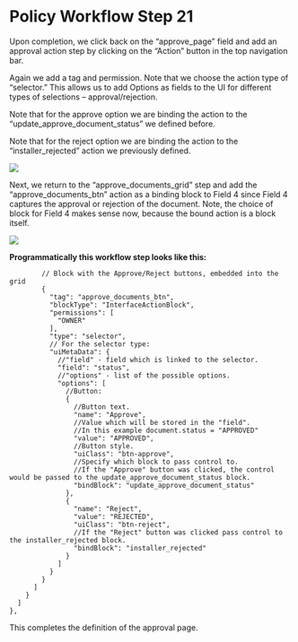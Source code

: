 # Policy Workflow Step 21

Upon completion, we click back on the “approve\_page” field and add an approval action step by clicking on the “Action” button in the top navigation bar.

Again we add a tag and permission. Note that we choose the action type of “selector.” This allows us to add Options as fields to the UI for different types of selections – approval/rejection.

Note that for the approve option we are binding the action to the “update\_approve\_document\_status” we defined before.

Note that for the reject option we are binding the action to the “installer\_rejected” action we previously defined.

![](../.gitbook/assets/PW\_26.png)

Next, we return to the “approve\_documents\_grid” step and add the “approve\_documents\_btn” action as a binding block to Field 4 since Field 4 captures the approval or rejection of the document. Note, the choice of block for Field 4 makes sense now, because the bound action is a block itself.

![](../.gitbook/assets/PW\_26.1.png)

**Programmatically this workflow step looks like this:**

```
        // Block with the Approve/Reject buttons, embedded into the grid
        {
          "tag": "approve_documents_btn",
          "blockType": "InterfaceActionBlock",
          "permissions": [
            "OWNER"
          ],
          "type": "selector",
          // For the selector type:
          "uiMetaData": {
            //"field" - field which is linked to the selector.
            "field": "status",
            //"options" - list of the possible options.
            "options": [
              //Button:
              {
                //Button text.
                "name": "Approve",
                //Value which will be stored in the "field".
                //In this example document.status = "APPROVED"
                "value": "APPROVED",
                //Button style.
                "uiClass": "btn-approve",
                //Specify which block to pass control to.
                //If the "Approve" button was clicked, the control would be passed to the update_approve_document_status block.
                "bindBlock": "update_approve_document_status"
              },
              {
                "name": "Reject",
                "value": "REJECTED",
                "uiClass": "btn-reject",
                //If the "Reject" button was clicked pass control to the installer_rejected block.
                "bindBlock": "installer_rejected"
              }
            ]
          }
        }
      ]
    }
  ]
},
```

This completes the definition of the approval page.
